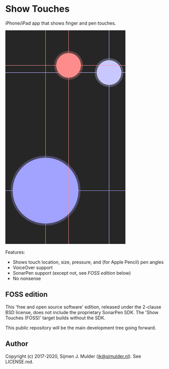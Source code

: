 Show Touches
============
iPhone/iPad app that shows finger and pen touches.

![Screenshot](Screenshots/iPhone%206s%201x.png)

Features:
 - Shows touch location, size, pressure, and (for Apple Pencil) pen
   angles
 - VoiceOver support
 - SonarPen support (except not, see *FOSS edition* below)
 - No nonsense

FOSS edition
------------
This 'free and open source software' edition, released under the
2-clause BSD license, does not include the proprietary SonarPen SDK.
The 'Show Touches (FOSS)' target builds without the SDK.

This public repository will be the main development tree going forward.

Author
------
Copyright (c) 2017-2020, Sijmen J. Mulder (<ik@sjmulder.nl>). See
LICENSE.md.

